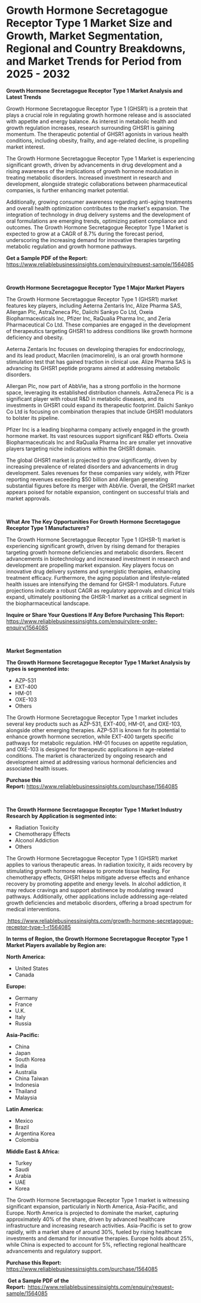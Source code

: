 <p><h1>Growth Hormone Secretagogue Receptor Type 1 Market Size and Growth, Market Segmentation, Regional and Country Breakdowns, and Market Trends for Period from 2025 -  2032</h1></p><p><strong>Growth Hormone Secretagogue Receptor Type 1 Market Analysis and Latest Trends</strong></p>
<p><p>Growth Hormone Secretagogue Receptor Type 1 (GHSR1) is a protein that plays a crucial role in regulating growth hormone release and is associated with appetite and energy balance. As interest in metabolic health and growth regulation increases, research surrounding GHSR1 is gaining momentum. The therapeutic potential of GHSR1 agonists in various health conditions, including obesity, frailty, and age-related decline, is propelling market interest.</p><p>The Growth Hormone Secretagogue Receptor Type 1 Market is experiencing significant growth, driven by advancements in drug development and a rising awareness of the implications of growth hormone modulation in treating metabolic disorders. Increased investment in research and development, alongside strategic collaborations between pharmaceutical companies, is further enhancing market potential. </p><p>Additionally, growing consumer awareness regarding anti-aging treatments and overall health optimization contributes to the market's expansion. The integration of technology in drug delivery systems and the development of oral formulations are emerging trends, optimizing patient compliance and outcomes. The Growth Hormone Secretagogue Receptor Type 1 Market is expected to grow at a CAGR of 8.7% during the forecast period, underscoring the increasing demand for innovative therapies targeting metabolic regulation and growth hormone pathways.</p></p>
<p><strong>Get a Sample PDF of the Report:&nbsp;</strong> <a href="https://www.reliablebusinessinsights.com/enquiry/request-sample/1564085?utm_campaign=75&utm_medium=2&utm_source=Github&utm_content=ia&utm_term=19042025&utm_id=growth-hormone-secretagogue-receptor-type-1">https://www.reliablebusinessinsights.com/enquiry/request-sample/1564085</a></p>
<p>&nbsp;</p>
<p><strong>Growth Hormone Secretagogue Receptor Type 1 Major Market Players</strong></p>
<p><p>The Growth Hormone Secretagogue Receptor Type 1 (GHSR1) market features key players, including Aeterna Zentaris Inc, Alize Pharma SAS, Allergan Plc, AstraZeneca Plc, Daiichi Sankyo Co Ltd, Oxeia Biopharmaceuticals Inc, Pfizer Inc, RaQualia Pharma Inc, and Zeria Pharmaceutical Co Ltd. These companies are engaged in the development of therapeutics targeting GHSR1 to address conditions like growth hormone deficiency and obesity.</p><p>Aeterna Zentaris Inc focuses on developing therapies for endocrinology, and its lead product, Macrilen (macimorelin), is an oral growth hormone stimulation test that has gained traction in clinical use. Alize Pharma SAS is advancing its GHSR1 peptide programs aimed at addressing metabolic disorders. </p><p>Allergan Plc, now part of AbbVie, has a strong portfolio in the hormone space, leveraging its established distribution channels. AstraZeneca Plc is a significant player with robust R&D in metabolic diseases, and its investments in GHSR1 could expand its therapeutic footprint. Daiichi Sankyo Co Ltd is focusing on combination therapies that include GHSR1 modulators to bolster its pipeline.</p><p>Pfizer Inc is a leading biopharma company actively engaged in the growth hormone market. Its vast resources support significant R&D efforts. Oxeia Biopharmaceuticals Inc and RaQualia Pharma Inc are smaller yet innovative players targeting niche indications within the GHSR1 domain.</p><p>The global GHSR1 market is projected to grow significantly, driven by increasing prevalence of related disorders and advancements in drug development. Sales revenues for these companies vary widely, with Pfizer reporting revenues exceeding $50 billion and Allergan generating substantial figures before its merger with AbbVie. Overall, the GHSR1 market appears poised for notable expansion, contingent on successful trials and market approvals.</p></p>
<p>&nbsp;</p>
<p><strong>What Are The Key Opportunities For Growth Hormone Secretagogue Receptor Type 1 Manufacturers?</strong></p>
<p><p>The Growth Hormone Secretagogue Receptor Type 1 (GHSR-1) market is experiencing significant growth, driven by rising demand for therapies targeting growth hormone deficiencies and metabolic disorders. Recent advancements in biotechnology and increased investment in research and development are propelling market expansion. Key players focus on innovative drug delivery systems and synergistic therapies, enhancing treatment efficacy. Furthermore, the aging population and lifestyle-related health issues are intensifying the demand for GHSR-1 modulators. Future projections indicate a robust CAGR as regulatory approvals and clinical trials expand, ultimately positioning the GHSR-1 market as a critical segment in the biopharmaceutical landscape.</p></p>
<p><strong>Inquire or Share Your Questions If Any Before Purchasing This Report:</strong> <a href="https://www.reliablebusinessinsights.com/enquiry/pre-order-enquiry/1564085?utm_campaign=75&utm_medium=2&utm_source=Github&utm_content=ia&utm_term=19042025&utm_id=growth-hormone-secretagogue-receptor-type-1">https://www.reliablebusinessinsights.com/enquiry/pre-order-enquiry/1564085</a></p>
<p>&nbsp;</p>
<p><strong>Market Segmentation</strong></p>
<p><strong>The Growth Hormone Secretagogue Receptor Type 1 Market Analysis by types is segmented into:</strong></p>
<p><ul><li>AZP-531</li><li>EXT-400</li><li>HM-01</li><li>OXE-103</li><li>Others</li></ul></p>
<p><p>The Growth Hormone Secretagogue Receptor Type 1 market includes several key products such as AZP-531, EXT-400, HM-01, and OXE-103, alongside other emerging therapies. AZP-531 is known for its potential to enhance growth hormone secretion, while EXT-400 targets specific pathways for metabolic regulation. HM-01 focuses on appetite regulation, and OXE-103 is designed for therapeutic applications in age-related conditions. The market is characterized by ongoing research and development aimed at addressing various hormonal deficiencies and associated health issues.</p></p>
<p><strong>Purchase this Report:&nbsp;</strong><a href="https://www.reliablebusinessinsights.com/purchase/1564085?utm_campaign=75&utm_medium=2&utm_source=Github&utm_content=ia&utm_term=19042025&utm_id=growth-hormone-secretagogue-receptor-type-1">https://www.reliablebusinessinsights.com/purchase/1564085</a></p>
<p>&nbsp;</p>
<p><strong>The Growth Hormone Secretagogue Receptor Type 1 Market Industry Research by Application is segmented into:</strong></p>
<p><ul><li>Radiation Toxicity</li><li>Chemotherapy Effects</li><li>Alconol Addiction</li><li>Others</li></ul></p>
<p><p>The Growth Hormone Secretagogue Receptor Type 1 (GHSR1) market applies to various therapeutic areas. In radiation toxicity, it aids recovery by stimulating growth hormone release to promote tissue healing. For chemotherapy effects, GHSR1 helps mitigate adverse effects and enhance recovery by promoting appetite and energy levels. In alcohol addiction, it may reduce cravings and support abstinence by modulating reward pathways. Additionally, other applications include addressing age-related growth deficiencies and metabolic disorders, offering a broad spectrum for medical interventions.</p></p>
<p><a href="https://www.reliablebusinessinsights.com/growth-hormone-secretagogue-receptor-type-1-r1564085?utm_campaign=75&utm_medium=2&utm_source=Github&utm_content=ia&utm_term=19042025&utm_id=growth-hormone-secretagogue-receptor-type-1">&nbsp;https://www.reliablebusinessinsights.com/growth-hormone-secretagogue-receptor-type-1-r1564085</a></p>
<p><strong>In terms of Region, the Growth Hormone Secretagogue Receptor Type 1 Market Players available by Region are:</strong></p>
<p>
    <p> <strong> North America: </strong>
        <ul>
            <li>United States</li>
            <li>Canada</li>
        </ul>
        </p> 
    <p> <strong> Europe: </strong>
        <ul>
            <li>Germany</li>
            <li>France</li>
            <li>U.K.</li>
            <li>Italy</li>
            <li>Russia</li>
        </ul>
        </p> 
    <p> <strong> Asia-Pacific: </strong>
        <ul>
            <li>China</li>
            <li>Japan</li>
            <li>South Korea</li>
            <li>India</li>
            <li>Australia</li>
            <li>China Taiwan</li>
            <li>Indonesia</li>
            <li>Thailand</li>
            <li>Malaysia</li>
        </ul>
        </p> 
    <p> <strong> Latin America: </strong>
        <ul>
            <li>Mexico</li>
            <li>Brazil</li>
            <li>Argentina Korea</li>
            <li>Colombia</li>
        </ul>
        </p> 
    <p> <strong> Middle East & Africa: </strong>
        <ul>
            <li>Turkey</li>
            <li>Saudi</li>
            <li>Arabia</li>
            <li>UAE</li>
            <li>Korea</li>
        </ul>
    </p>
    </p>
<p><p>The Growth Hormone Secretagogue Receptor Type 1 market is witnessing significant expansion, particularly in North America, Asia-Pacific, and Europe. North America is projected to dominate the market, capturing approximately 40% of the share, driven by advanced healthcare infrastructure and increasing research activities. Asia-Pacific is set to grow rapidly, with a market share of around 30%, fueled by rising healthcare investments and demand for innovative therapies. Europe holds about 25%, while China is expected to account for 5%, reflecting regional healthcare advancements and regulatory support.</p></p>
<p><strong>Purchase this Report: </strong><a href="https://www.reliablebusinessinsights.com/purchase/1564085?utm_campaign=75&utm_medium=2&utm_source=Github&utm_content=ia&utm_term=19042025&utm_id=growth-hormone-secretagogue-receptor-type-1">https://www.reliablebusinessinsights.com/purchase/1564085</a></p>
<p>&nbsp;<strong>Get a Sample PDF of the Report:&nbsp;&nbsp;</strong><a href="https://www.reliablebusinessinsights.com/enquiry/request-sample/1564085?utm_campaign=75&utm_medium=2&utm_source=Github&utm_content=ia&utm_term=19042025&utm_id=growth-hormone-secretagogue-receptor-type-1">https://www.reliablebusinessinsights.com/enquiry/request-sample/1564085</a></p>
<p><strong></strong></p>
<p><p></p><p></p><p></p></p>